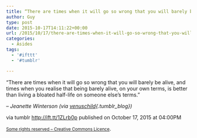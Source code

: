 ```yaml
---
title: “There are times when it will go so wrong that you will barely be alive, and times when you realise…”
author: Guy
type: post
date: 2015-10-17T14:11:22+00:00
url: /2015/10/17/there-are-times-when-it-will-go-so-wrong-that-you-will-barely-be-alive-and-times-when-you-realise/
categories:
  - Asides
tags:
  - '#ifttt'
  - '#tumblr'

---
```

“There are times when it will go so wrong that you will barely be alive, and times when you realise that being barely alive, on your own terms, is better than living a bloated half-life on someone else’s terms.”

&#8211; _Jeanette Winterson (via [venuschild][1]{.tumblr_blog})_

via tumblr http://ift.tt/1ZLrb0p published on October 17, 2015 at 04:00PM

<small><a href="http://ift.tt/1gAEAkt" target="_blank">Some rights reserved &#8211; Creative Commons Licence</a></small>.

 [1]: http://ift.tt/1h7vYTP